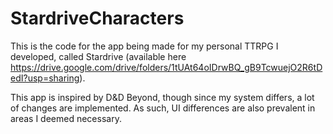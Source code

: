 # StardriveCharacters

This is the code for the app being made for my personal TTRPG I developed, called Stardrive (available here https://drive.google.com/drive/folders/1tUAt64oIDrwBQ_gB9TcwuejO2R6tDedI?usp=sharing). 

This app is inspired by D&D Beyond, though since my system differs, a lot of changes are implemented. As such, UI differences are also prevalent in areas I deemed necessary.
